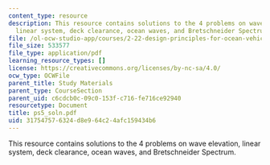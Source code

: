 ```yaml
---
content_type: resource
description: This resource contains solutions to the 4 problems on wave elevation,
  linear system, deck clearance, ocean waves, and Bretschneider Spectrum.
file: /ol-ocw-studio-app/courses/2-22-design-principles-for-ocean-vehicles-13-42-spring-2005/317547576324d8e964c24afc159434b6_ps5_soln.pdf
file_size: 533577
file_type: application/pdf
learning_resource_types: []
license: https://creativecommons.org/licenses/by-nc-sa/4.0/
ocw_type: OCWFile
parent_title: Study Materials
parent_type: CourseSection
parent_uid: c6cdcb0c-09c0-153f-c716-fe716ce92940
resourcetype: Document
title: ps5_soln.pdf
uid: 31754757-6324-d8e9-64c2-4afc159434b6
---
```

This resource contains solutions to the 4 problems on wave elevation, linear system, deck clearance, ocean waves, and Bretschneider Spectrum.